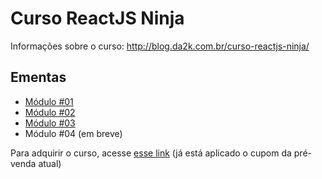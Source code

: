 # Curso ReactJS Ninja

Informações sobre o curso: http://blog.da2k.com.br/curso-reactjs-ninja/

## Ementas

- [Módulo #01](ementa-modulo-01.md)
- [Módulo #02](ementa-modulo-02.md)
- [Módulo #03](ementa-modulo-03.md)
- Módulo #04 (em breve)

Para adquirir o curso, acesse [esse link](https://www.udemy.com/curso-reactjs-ninja/?couponCode=PREVENDAMODULO4) (já está aplicado o cupom da pré-venda atual)
